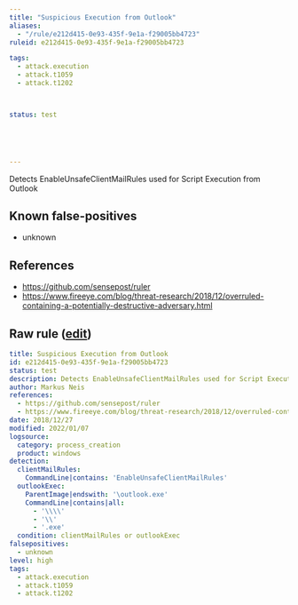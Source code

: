 ```yaml
---
title: "Suspicious Execution from Outlook"
aliases:
  - "/rule/e212d415-0e93-435f-9e1a-f29005bb4723"
ruleid: e212d415-0e93-435f-9e1a-f29005bb4723

tags:
  - attack.execution
  - attack.t1059
  - attack.t1202



status: test





---
```


Detects EnableUnsafeClientMailRules used for Script Execution from Outlook

<!--more-->


## Known false-positives

* unknown



## References

* https://github.com/sensepost/ruler
* https://www.fireeye.com/blog/threat-research/2018/12/overruled-containing-a-potentially-destructive-adversary.html


## Raw rule ([edit](https://github.com/SigmaHQ/sigma/edit/master/rules/windows/process_creation/proc_creation_win_susp_outlook.yml))
```yaml
title: Suspicious Execution from Outlook
id: e212d415-0e93-435f-9e1a-f29005bb4723
status: test
description: Detects EnableUnsafeClientMailRules used for Script Execution from Outlook
author: Markus Neis
references:
  - https://github.com/sensepost/ruler
  - https://www.fireeye.com/blog/threat-research/2018/12/overruled-containing-a-potentially-destructive-adversary.html
date: 2018/12/27
modified: 2022/01/07
logsource:
  category: process_creation
  product: windows
detection:
  clientMailRules:
    CommandLine|contains: 'EnableUnsafeClientMailRules'
  outlookExec:
    ParentImage|endswith: '\outlook.exe'
    CommandLine|contains|all:
      - '\\\\'
      - '\\'
      - '.exe'
  condition: clientMailRules or outlookExec
falsepositives:
  - unknown
level: high
tags:
  - attack.execution
  - attack.t1059
  - attack.t1202

```
